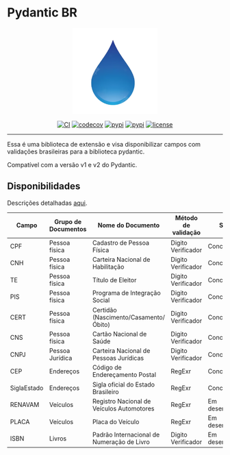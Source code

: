 # Pydantic BR

<p align="center">
    <img src="https://raw.githubusercontent.com/scjorge/pydantic_br/master/docs/assets/logo.png" width='200'/>
</p>

<center>

[![CI](https://github.com/scjorge/pydantic_br/workflows/CI/badge.svg?event=push)](https://github.com/scjorge/pydantic_br/actions)
[![codecov](https://codecov.io/gh/scjorge/pydantic_br/branch/master/graph/badge.svg?token=1XVEXSBU69)](https://codecov.io/gh/scjorge/pydantic_br)
[![pypi](https://img.shields.io/pypi/v/pydantic-br)](https://pypi.org/project/pydantic-br/)
[![pypi](https://img.shields.io/pypi/pyversions/pydantic-br)](https://pypi.org/project/pydantic-br/)
[![license](https://img.shields.io/pypi/l/pydantic-br)](https://github.com/scjorge/pydantic_br/blob/master/LICENSE)

</center>

---


Essa é uma biblioteca de extensão e visa disponibilizar campos com validações brasileiras para a biblioteca pydantic.

Compatível com a versão v1 e v2 do Pydantic.



## Disponibilidades

Descrições detalhadas [aqui](usage/descriptions.md).

| Campo | Grupo de Documentos | Nome do Documento | Método de validação | Situação
|---|---|---|---|---|
| CPF | Pessoa física | Cadastro de Pessoa Física | Digito Verificador | Concluído
| CNH | Pessoa física | Carteira Nacional de Habilitação | Digito Verificador | Concluído
| TE | Pessoa física  | Título de Eleitor | Digito Verificador | Concluído
| PIS | Pessoa física  | Programa de Integração Social | Digito Verificador | Concluído
| CERT | Pessoa física  | Certidão (Nascimento/Casamento/Óbito) | Digito Verificador | Concluído
| CNS | Pessoa física  | Cartão Nacional de Saúde | Digito Verificador | Concluído
| CNPJ | Pessoa Jurídica | Carteira Nacional de Pessoas Jurídicas | Digito Verificador | Concluído
| CEP | Endereços  | Código de Endereçamento Postal | RegExr | Concluído
| SiglaEstado | Endereços  | Sigla oficial do Estado Brasileiro  | RegExr | Concluído
| RENAVAM | Veículos | Registro Nacional de Veículos Automotores | RegExr | Em desenvolvimento
| PLACA | Veículos | Placa do Veículo | RegExr | Em desenvolvimento
| ISBN | Livros | Padrão Internacional de Numeração de Livro | Digito Verificador | Em desenvolvimento
